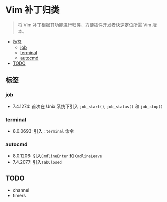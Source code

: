 # Vim 补丁归类
> 将 Vim 补丁根据其功能进行归类，方便插件开发者快速定位所需 Vim 版本。


<!-- vim-markdown-toc GFM -->

- [标签](#标签)
  - [job](#job)
  - [terminal](#terminal)
  - [autocmd](#autocmd)
- [TODO](#todo)

<!-- vim-markdown-toc -->

## 标签

### job

- 7.4.1274: 首次在 Unix 系统下引入 `job_start()`, `job_status()` 和 `job_stop()`

### terminal

- 8.0.0693: 引入 `:terminal` 命令

### autocmd

- 8.0.1206: 引入`CmdlineEnter` 和 `CmdlineLeave`
- 7.4.2077: 引入`TabClosed`

## TODO

- channel
- timers
